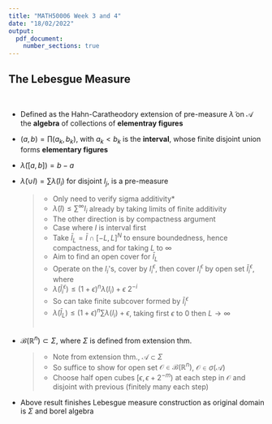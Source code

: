 ```yaml
---
title: "MATH50006 Week 3 and 4"
date: "18/02/2022"
output: 
  pdf_document:
    number_sections: true
---
```


## **The Lebesgue Measure**  
&nbsp;  

- Defined as the Hahn-Caratheodory extension of pre-measure $\tilde{\lambda}$ on $\mathcal{A}$ the **algebra** of collections of **elementray figures**  

- $(a,b)=\prod(a_k, b_k)$, with $a_k < b_k$ is the **interval**, whose finite disjoint union forms **elementary figures**  

- $\tilde{\lambda}([a,b])=b-a$ 
  
- $\tilde{\lambda}(\cup I)=\sum \tilde{\lambda}(I_i)$ for disjoint $I_j$, is a pre-measure  
   > - Only need to verify sigma additivity*
   > - $\tilde{\lambda}(I) \leq \sum^{\infty} I_i$ already by taking limits of finite additivity  
   > - The other direction is by compactness argument
   > - Case where $I$ is interval first
   > - Take $\bar{I}_L=\bar{I} \cap [-L,L]^N$ to ensure boundedness, hence compactness, and for taking $L$ to $\infty$
   > - Aim to find an open cover for $\bar{I}_L$
   > - Operate on the $I_i$'s, cover by $I_i^{\epsilon}$, then cover $I_i^{\epsilon}$ by open set $\tilde{I}_i^{\epsilon}$, where 
   > - $\tilde{\lambda}(\tilde{I}_i^{\epsilon}) \leq (1+\epsilon)^n \lambda(I_i) + \epsilon \ 2^{-i}$
   > - So can take finite subcover formed by $\tilde{I}_i^{\epsilon}$
   > - $\tilde{\lambda}(\bar{I}_L) \leq (1+\epsilon)^n \sum \lambda (I_i) +\epsilon$, taking first $\epsilon$ to $0$ then $L \rightarrow \infty$  
&nbsp;
- $\mathcal{B}(\mathbb{R}^n) \subset \Sigma$, where $\Sigma$ is defined from extension thm. 
  > - Note from extension thm., $\mathcal{A} \subset \Sigma$
  > - So suffice to show for open set $\mathcal{O} \in \mathcal{B}(\mathbb{R}^n)$, $\mathcal{O} \in \sigma(\mathcal{A})$ 
  > - Choose half open cubes $[\epsilon, \epsilon+2^{-m})$ at each step in $\mathcal{O}$ and disjoint with previous (finitely many each step)

- Above result finishes Lebesgue measure construction as original domain is $\Sigma$ and borel algebra
